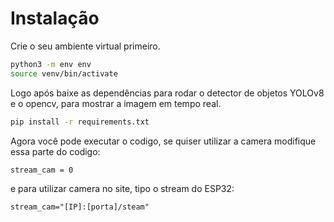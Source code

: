 # Instalação

Crie o seu ambiente virtual primeiro.
```bash
python3 -m env env
source venv/bin/activate
```
Logo após baixe as dependências para rodar o detector de objetos YOLOv8 e o opencv, para mostrar a imagem em tempo real.
```bash
pip install -r requirements.txt
```

Agora você pode executar o codigo, se quiser utilizar a camera modifique essa parte do codigo:

```python3
stream_cam = 0
```

e para utilizar camera no site, tipo o stream do ESP32:

```python3
stream_cam="[IP]:[porta]/steam"
```


